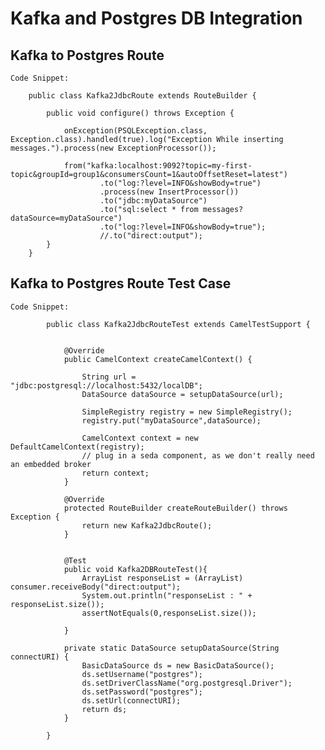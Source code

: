 # 	Kafka and Postgres DB Integration


## Kafka to Postgres Route



	Code Snippet:
	
		public class Kafka2JdbcRoute extends RouteBuilder {

			public void configure() throws Exception {

				onException(PSQLException.class, Exception.class).handled(true).log("Exception While inserting messages.").process(new ExceptionProcessor());

				from("kafka:localhost:9092?topic=my-first-topic&groupId=group1&consumersCount=1&autoOffsetReset=latest")
						.to("log:?level=INFO&showBody=true")
						.process(new InsertProcessor())
						.to("jdbc:myDataSource")
						.to("sql:select * from messages?dataSource=myDataSource")
						.to("log:?level=INFO&showBody=true");
						//.to("direct:output");
			}
		}

		
		
## Kafka to Postgres Route Test Case
	
	Code Snippet:

			public class Kafka2JdbcRouteTest extends CamelTestSupport {


				@Override
				public CamelContext createCamelContext() {

					String url = "jdbc:postgresql://localhost:5432/localDB";
					DataSource dataSource = setupDataSource(url);

					SimpleRegistry registry = new SimpleRegistry();
					registry.put("myDataSource",dataSource);

					CamelContext context = new DefaultCamelContext(registry);
					// plug in a seda component, as we don't really need an embedded broker
					return context;
				}

				@Override
				protected RouteBuilder createRouteBuilder() throws Exception {
					return new Kafka2JdbcRoute();
				}


				@Test
				public void Kafka2DBRouteTest(){
					ArrayList responseList = (ArrayList) consumer.receiveBody("direct:output");
					System.out.println("responseList : " + responseList.size());
					assertNotEquals(0,responseList.size());

				}

				private static DataSource setupDataSource(String connectURI) {
					BasicDataSource ds = new BasicDataSource();
					ds.setUsername("postgres");
					ds.setDriverClassName("org.postgresql.Driver");
					ds.setPassword("postgres");
					ds.setUrl(connectURI);
					return ds;
				}

			}